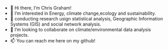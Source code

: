 - 👋 Hi there, I’m Chris Graham! 
- 👀 I’m interested in Energy, climate change,ecology and sustainability.  
- 🌱 conducting research usign statistical analysis, Geographic Information Systems (GIS) and social network analysis. 
- 💞️ I’m looking to collaborate on climate/environmental data analysis projects. 
- 📫 You can reach me here on my github! 
<!---
cgraham01/cgraham01 is a ✨ special ✨ repository because its `README.md` (this file) appears on your GitHub profile.
You can click the Preview link to take a look at your changes.
--->
